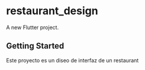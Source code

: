 # restaurant_design

A new Flutter project.

## Getting Started

Este proyecto es un diseo de interfaz de un restaurant

